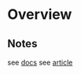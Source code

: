 # Overview

## Notes

see [docs](https://docs.microsoft.com/en-us/azure/event-hubs/event-hubs-java-get-started-send)
see [article](https://github.com/Azure/azure-sdk-for-java/tree/main/sdk/eventhubs/azure-messaging-eventhubs-checkpointstore-blob)